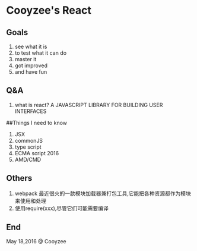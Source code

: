# Cooyzee's React

## Goals
1. see what it is
1. to test what it can do
1. master it
1. got improved
1. and have fun

## Q&A
1. what is react?
A JAVASCRIPT LIBRARY FOR BUILDING USER INTERFACES

##Things I need to know
1. JSX
1. commonJS
1. type script
1. ECMA script 2016
1. AMD/CMD

## Others
1. webpack 最近很火的一款模块加载器兼打包工具,它能把各种资源都作为模块来使用和处理
1. 使用require(xxx),尽管它们可能需要编译

## End
May 18,2016 @ Cooyzee
